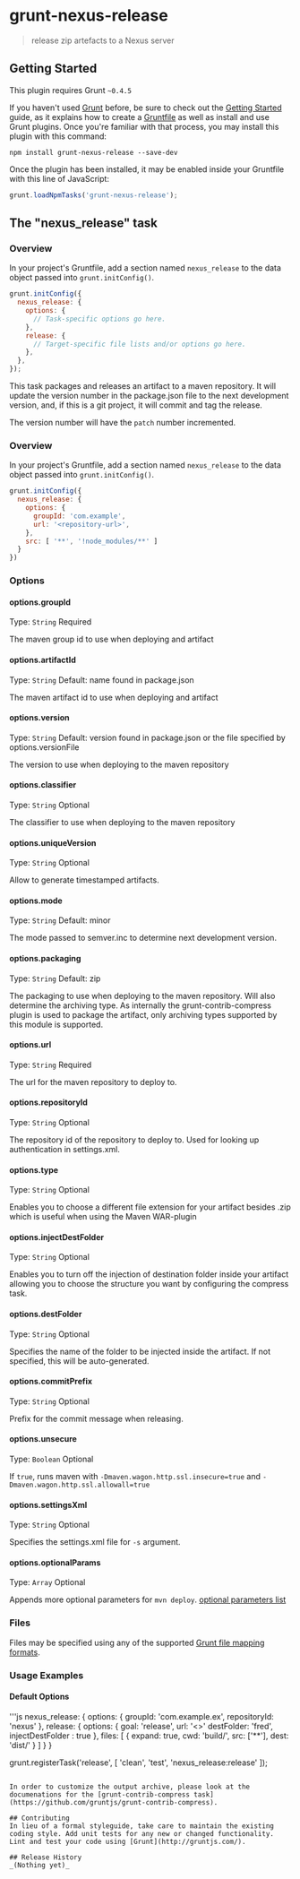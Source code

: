 # grunt-nexus-release

> release zip artefacts to a Nexus server

## Getting Started
This plugin requires Grunt `~0.4.5`

If you haven't used [Grunt](http://gruntjs.com/) before, be sure to check out the [Getting Started](http://gruntjs.com/getting-started) guide, as it explains how to create a [Gruntfile](http://gruntjs.com/sample-gruntfile) as well as install and use Grunt plugins. Once you're familiar with that process, you may install this plugin with this command:

```shell
npm install grunt-nexus-release --save-dev
```

Once the plugin has been installed, it may be enabled inside your Gruntfile with this line of JavaScript:

```js
grunt.loadNpmTasks('grunt-nexus-release');
```

## The "nexus_release" task

### Overview
In your project's Gruntfile, add a section named `nexus_release` to the data object passed into `grunt.initConfig()`.

```js
grunt.initConfig({
  nexus_release: {
    options: {
      // Task-specific options go here.
    },
    release: {
      // Target-specific file lists and/or options go here.
    },
  },
});
```

This task packages and releases an artifact to a maven repository. It will update the version number in the package.json file to the next development version, and, if this is a git project, it will commit and tag the release.

The version number will have the `patch` number incremented.

### Overview

In your project's Gruntfile, add a section named `nexus_release` to the data object passed into `grunt.initConfig()`.

```js
grunt.initConfig({
  nexus_release: {
    options: {
      groupId: 'com.example',
      url: '<repository-url>',
    },
    src: [ '**', '!node_modules/**' ]
  }
})
```

### Options

#### options.groupId
Type: `String`
Required

The maven group id to use when deploying and artifact

#### options.artifactId
Type: `String`
Default: name found in package.json

The maven artifact id to use when deploying and artifact

#### options.version
Type: `String`
Default: version found in package.json or the file specified by options.versionFile

The version to use when deploying to the maven repository

#### options.classifier
Type: `String`
Optional

The classifier to use when deploying to the maven repository

#### options.uniqueVersion
Type: `String`
Optional

Allow to generate timestamped artifacts.

#### options.mode
Type: `String`
Default: minor

The mode passed to semver.inc to determine next development version.

#### options.packaging
Type: `String`
Default: zip

The packaging to use when deploying to the maven repository. Will also
determine the archiving type. As internally the grunt-contrib-compress
plugin is used to package the artifact, only archiving types supported
by this module is supported.

#### options.url
Type: `String`
Required

The url for the maven repository to deploy to.

#### options.repositoryId
Type: `String`
Optional

The repository id of the repository to deploy to. Used for looking up authentication in settings.xml.

#### options.type
Type: `String`
Optional

Enables you to choose a different file extension for your artifact besides .zip which is useful when using the Maven WAR-plugin

#### options.injectDestFolder
Type: `String`
Optional

Enables you to turn off the injection of destination folder inside your artifact allowing you to choose the structure you want by configuring the compress task.

#### options.destFolder
Type: `String`
Optional

Specifies the name of the folder to be injected inside the artifact. If not specified, this will be auto-generated.

#### options.commitPrefix
Type: `String`
Optional

Prefix for the commit message when releasing.

#### options.unsecure
Type: `Boolean`
Optional

If `true`, runs maven with `-Dmaven.wagon.http.ssl.insecure=true` and `-Dmaven.wagon.http.ssl.allowall=true`

#### options.settingsXml
Type: `String`
Optional

Specifies the settings.xml file for `-s` argument.

#### options.optionalParams
Type: `Array`
Optional

Appends more optional parameters for `mvn deploy`. [optional parameters list](https://maven.apache.org/plugins/maven-deploy-plugin/deploy-mojo.html)

### Files

Files may be specified using any of the supported [Grunt file mapping formats](http://gruntjs.com/configuring-tasks#files).

### Usage Examples

#### Default Options

'''js
nexus_release: {
            options: {
                groupId: 'com.example.ex',
                repositoryId: 'nexus'
            },
            release: {
                options: {
                    goal: 'release',
                    url: '<>'
                    destFolder: 'fred',
                    injectDestFolder : true
                },
                files: [
                    {
                        expand: true,
                        cwd: 'build/',
                        src: ['**'],
                        dest: 'dist/'
                    }
                ]
            }
        }

grunt.registerTask('release', [ 'clean', 'test', 'nexus_release:release' ]);
```

In order to customize the output archive, please look at the documenations for the [grunt-contrib-compress task](https://github.com/gruntjs/grunt-contrib-compress).

## Contributing
In lieu of a formal styleguide, take care to maintain the existing coding style. Add unit tests for any new or changed functionality. Lint and test your code using [Grunt](http://gruntjs.com/).

## Release History
_(Nothing yet)_
